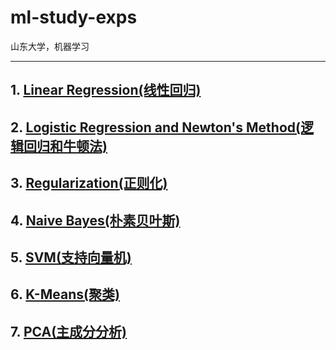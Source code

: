 # ml-study-exps
山东大学，机器学习  

---
## 1. [Linear Regression(线性回归)](https://github.com/King-Hell/ml-study-exps/tree/master/Exp1)
## 2. [Logistic Regression and Newton's Method(逻辑回归和牛顿法)](https://github.com/King-Hell/ml-study-exps/tree/master/Exp2)
## 3. [Regularization(正则化)](https://github.com/King-Hell/ml-study-exps/tree/master/Exp3)
## 4. [Naive Bayes(朴素贝叶斯)](https://github.com/King-Hell/ml-study-exps/tree/master/Exp4)
## 5. [SVM(支持向量机)](https://github.com/King-Hell/ml-study-exps/tree/master/Exp5)  
## 6. [K-Means(聚类)](https://github.com/King-Hell/ml-study-exps/tree/master/Exp6)  
## 7. [PCA(主成分分析)](https://github.com/King-Hell/ml-study-exps/tree/master/Exp7)  
